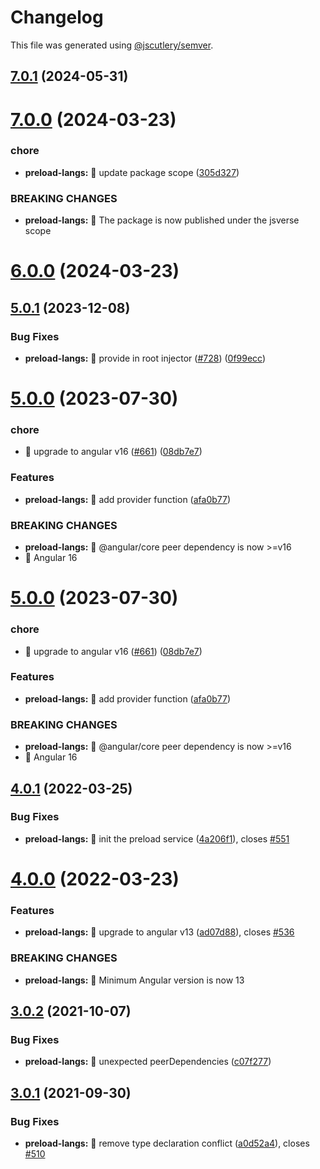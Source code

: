 # Changelog

This file was generated using [@jscutlery/semver](https://github.com/jscutlery/semver).

## [7.0.1](https://github.com/ngneat/transloco/compare/transloco-preload-langs-7.0.0...transloco-preload-langs-7.0.1) (2024-05-31)

# [7.0.0](https://github.com/jsverse/transloco/compare/transloco-preload-langs-6.0.0...transloco-preload-langs-7.0.0) (2024-03-23)

### chore

- **preload-langs:** 🤖 update package scope ([305d327](https://github.com/jsverse/transloco/commit/305d327e7260b4c82884ebeb529c06d2b327d88a))

### BREAKING CHANGES

- **preload-langs:** 🧨 The package is now published under the jsverse scope

# [6.0.0](https://github.com/jsverse/transloco/compare/transloco-preload-langs-5.0.1...transloco-preload-langs-6.0.0) (2024-03-23)

## [5.0.1](https://github.com/jsverse/transloco/compare/transloco-preload-langs-5.0.0...transloco-preload-langs-5.0.1) (2023-12-08)

### Bug Fixes

- **preload-langs:** 🐛 provide in root injector ([#728](https://github.com/jsverse/transloco/issues/728)) ([0f99ecc](https://github.com/jsverse/transloco/commit/0f99eccf96026ded44d90f64e9b5da2381628fed))

# [5.0.0](https://github.com/jsverse/transloco/compare/transloco-preload-langs-4.0.1...transloco-preload-langs-5.0.0) (2023-07-30)

### chore

- 🤖 upgrade to angular v16 ([#661](https://github.com/jsverse/transloco/issues/661)) ([08db7e7](https://github.com/jsverse/transloco/commit/08db7e7d1f64846fa0b07123dee8ff5bff20b4f0))

### Features

- **preload-langs:** 🎸 add provider function ([afa0b77](https://github.com/jsverse/transloco/commit/afa0b77dd776144cef9cc486d80d49966e50d9a3))

### BREAKING CHANGES

- **preload-langs:** 🧨 @angular/core peer dependency is now >=v16
- 🧨 Angular 16

# [5.0.0](https://github.com/jsverse/transloco/compare/transloco-preload-langs-4.0.1...transloco-preload-langs-5.0.0) (2023-07-30)

### chore

- 🤖 upgrade to angular v16 ([#661](https://github.com/jsverse/transloco/issues/661)) ([08db7e7](https://github.com/jsverse/transloco/commit/08db7e7d1f64846fa0b07123dee8ff5bff20b4f0))

### Features

- **preload-langs:** 🎸 add provider function ([afa0b77](https://github.com/jsverse/transloco/commit/afa0b77dd776144cef9cc486d80d49966e50d9a3))

### BREAKING CHANGES

- **preload-langs:** 🧨 @angular/core peer dependency is now >=v16
- 🧨 Angular 16

## [4.0.1](https://github.com/jsverse/transloco/compare/transloco-preload-langs-4.0.0...transloco-preload-langs-4.0.1) (2022-03-25)

### Bug Fixes

- **preload-langs:** 🐛 init the preload service ([4a206f1](https://github.com/jsverse/transloco/commit/4a206f163a604a6fd1795798814d8daba348a09d)), closes [#551](https://github.com/jsverse/transloco/issues/551)

# [4.0.0](https://github.com/jsverse/transloco/compare/transloco-preload-langs-3.0.2...transloco-preload-langs-4.0.0) (2022-03-23)

### Features

- **preload-langs:** 🎸 upgrade to angular v13 ([ad07d88](https://github.com/jsverse/transloco/commit/ad07d88eb3e07dc849c78981da98c1f89e93e5b5)), closes [#536](https://github.com/jsverse/transloco/issues/536)

### BREAKING CHANGES

- **preload-langs:** 🧨 Minimum Angular version is now 13

## [3.0.2](https://github.com/jsverse/transloco/compare/transloco-preload-langs-3.0.1...transloco-preload-langs-3.0.2) (2021-10-07)

### Bug Fixes

- **preload-langs:** 🐛 unexpected peerDependencies ([c07f277](https://github.com/jsverse/transloco/commit/c07f27749bd1627856185a4c392cad20222a50d8))

## [3.0.1](https://github.com/jsverse/transloco/compare/transloco-preload-langs-3.0.0...transloco-preload-langs-3.0.1) (2021-09-30)

### Bug Fixes

- **preload-langs:** 🐛 remove type declaration conflict ([a0d52a4](https://github.com/jsverse/transloco/commit/a0d52a482efad5c89ac922b03c48c4c8ddbd17bd)), closes [#510](https://github.com/jsverse/transloco/issues/510)
